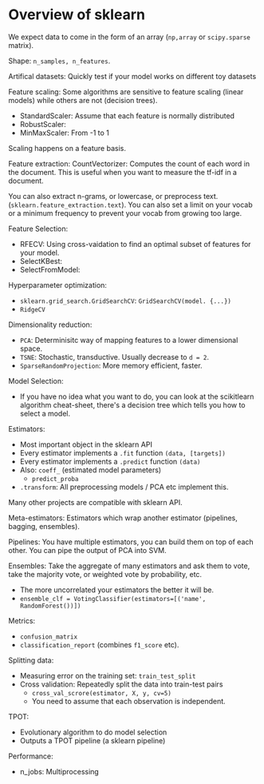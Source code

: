 # Overview of sklearn

We expect data to come in the form of an array (`np,array` or `scipy.sparse` matrix). 

Shape: `n_samples, n_features`. 

Artifical datasets: Quickly test if your model works on different toy datasets

Feature scaling: Some algorithms are sensitive to feature scaling (linear models) while others
are not (decision trees).

 - StandardScaler: Assume that each feature is normally distributed
 - RobustScaler: 
 - MinMaxScaler: From -1 to 1

Scaling happens on a feature basis.

Feature extraction: CountVectorizer: Computes the count of each word in the document. This
is useful when you want to measure the tf-idf in a document.

You can also extract n-grams, or lowercase, or preprocess text. (`sklearn.feature_extraction.text`). You
can also set a limit on your vocab or a minimum frequency to prevent your vocab from growing too large.

Feature Selection:

 - RFECV: Using cross-vaidation to find an optimal subset of features for your model.
 - SelectKBest:
 - SelectFromModel: 

Hyperparameter optimization:
 - `sklearn.grid_search.GridSearchCV`: `GridSearchCV(model. {...})`
 - `RidgeCV`

Dimensionality reduction:
 - `PCA`: Determinisitc way of mapping features to a lower dimensional space.
 - `TSNE`: Stochastic, transductive. Usually decrease to `d = 2`.
 - `SparseRandomProjection`: More memory efficient, faster.

Model Selection:
 - If you have no idea what you want to do, you can look at the
   scikitlearn algorithm cheat-sheet, there's a decision tree which
   tells you how to select a model.

Estimators:
 - Most important object in the sklearn API 
 - Every estimator implements a `.fit` function `(data, [targets])`
 - Every estimator implements a `.predict` function `(data)`
 - Also: `coeff_` (estimated model parameters)
   - `predict_proba`
 - `.transform`: All preprocessing models / PCA etc implement this.

Many other projects are compatible with sklearn API.

Meta-estimators: Estimators which wrap another estimator (pipelines,
bagging, ensembles).

Pipelines: You have multiple estimators, you can build them on top
of each other. You can pipe the output of PCA into SVM.

Ensembles: Take the aggregate of many estimators and ask them to vote,
take the majority vote, or weighted vote by probability, etc.
 - The more uncorrelated your estimators the better it will be.
 - `ensemble_clf = VotingClassifier(estimators=[('name', RandomForest())])`

Metrics:
 - `confusion_matrix`
 - `classification_report` (combines `f1_score` etc).

Splitting data:
 - Measuring error on the training set: `train_test_split`
 - Cross validation: Repeatedly split the data into train-test pairs
   - `cross_val_scrore(estimator, X, y, cv=5)`
   - You need to assume that each observation is independent.


TPOT:
 - Evolutionary algorithm to do model selection
 - Outputs a TPOT pipeline (a sklearn pipeline)

Performance:
 - n_jobs: Multiprocessing


